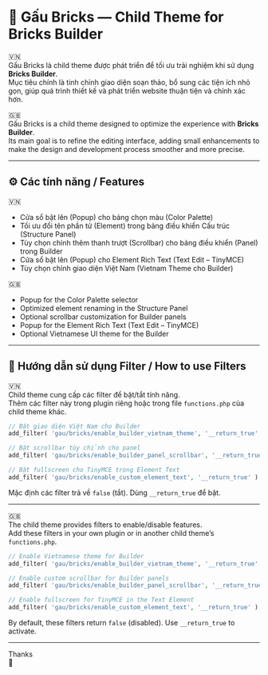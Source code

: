# 🐻 Gấu Bricks — Child Theme for Bricks Builder

🇻🇳  
Gấu Bricks là child theme được phát triển để tối ưu trải nghiệm khi sử dụng **Bricks Builder**.  
Mục tiêu chính là tinh chỉnh giao diện soạn thảo, bổ sung các tiện ích nhỏ gọn, giúp quá trình thiết kế và phát triển website thuận tiện và chính xác hơn.  

🇬🇧  
Gấu Bricks is a child theme designed to optimize the experience with **Bricks Builder**.  
Its main goal is to refine the editing interface, adding small enhancements to make the design and development process smoother and more precise.  

---  

## ⚙️ Các tính năng / Features

🇻🇳
- Cửa sổ bật lên (Popup) cho bảng chọn màu (Color Palette)
- Tối ưu đổi tên phần tử (Element) trong bảng điều khiển Cấu trúc (Structure Panel)
- Tùy chọn chỉnh thêm thanh trượt (Scrollbar) cho bảng điều khiển (Panel) trong Builder
- Cửa sổ bật lên (Popup) cho Element Rich Text (Text Edit – TinyMCE)
- Tùy chọn chỉnh giao diện Việt Nam (Vietnam Theme cho Builder)

🇬🇧
- Popup for the Color Palette selector
- Optimized element renaming in the Structure Panel
- Optional scrollbar customization for Builder panels
- Popup for the Element Rich Text (Text Edit – TinyMCE)
- Optional Vietnamese UI theme for the Builder  

---

## 🔌 Hướng dẫn sử dụng Filter / How to use Filters

🇻🇳  
Child theme cung cấp các filter để bật/tắt tính năng.  
Thêm các filter này trong plugin riêng hoặc trong file `functions.php` của child theme khác.

```php
// Bật giao diện Việt Nam cho Builder
add_filter( 'gau/bricks/enable_builder_vietnam_theme', '__return_true' );

// Bật scrollbar tùy chỉnh cho panel
add_filter( 'gau/bricks/enable_builder_panel_scrollbar', '__return_true' );

// Bật fullscreen cho TinyMCE trong Element Text
add_filter( 'gau/bricks/enable_custom_element_text', '__return_true' );
```

Mặc định các filter trả về `false` (tắt). Dùng `__return_true` để bật.

---

🇬🇧  
The child theme provides filters to enable/disable features.  
Add these filters in your own plugin or in another child theme’s `functions.php`.

```php
// Enable Vietnamese theme for Builder
add_filter( 'gau/bricks/enable_builder_vietnam_theme', '__return_true' );

// Enable custom scrollbar for Builder panels
add_filter( 'gau/bricks/enable_builder_panel_scrollbar', '__return_true' );

// Enable fullscreen for TinyMCE in the Text Element
add_filter( 'gau/bricks/enable_custom_element_text', '__return_true' );
```

By default, these filters return `false` (disabled). Use `__return_true` to activate.

---

Thanks  
🐻
